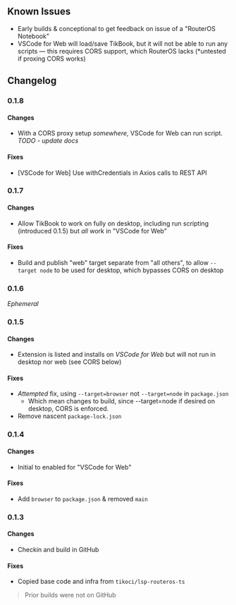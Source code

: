 
## Known Issues

* Early builds & conceptional to get feedback on issue of a "RouterOS Notebook"
* VSCode for Web will load/save TikBook, but it will not be able to run any scripts — this requires CORS support, which RouterOS lacks (*untested if proxing CORS works)


## Changelog

### 0.1.8

#### Changes
* With a CORS proxy setup _somewhere_, VSCode for Web can run script. _TODO - update docs_

#### Fixes
* [VSCode for Web] Use withCredentials in Axios calls to REST API 

### 0.1.7

#### Changes
* Allow TikBook to work on fully on desktop, including run scripting (introduced 0.1.5) but _all_ work in "VSCode for Web"

#### Fixes
* Build and publish "web" target separate from "all others", to allow `--target node` to be used for desktop, which bypasses CORS on desktop


### 0.1.6
_Ephemeral_

### 0.1.5

#### Changes
* Extension is listed and installs on _VSCode for Web_ but will not run in desktop nor web (see CORS below)

#### Fixes
* _Attempted_ fix, using `--target=browser` not `--target=node` in `package.json`
  * Which mean changes to build, since --target=node if desired on desktop, CORS is enforced.
* Remove nascent `package-lock.json`

### 0.1.4

#### Changes
* Initial to enabled for "VSCode for Web"

#### Fixes
* Add `browser` to `package.json` & removed `main`

### 0.1.3

#### Changes
* Checkin and build in GitHub

#### Fixes
* Copied base code and infra from `tikoci/lsp-routeros-ts`

> Prior builds were not on GitHub
